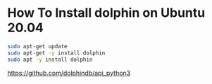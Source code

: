 # How To Install dolphin on Ubuntu 20.04

```sh
sudo apt-get update
sudo apt-get -y install dolphin
sudo apt -y install dolphin
```

https://github.com/dolphindb/api_python3